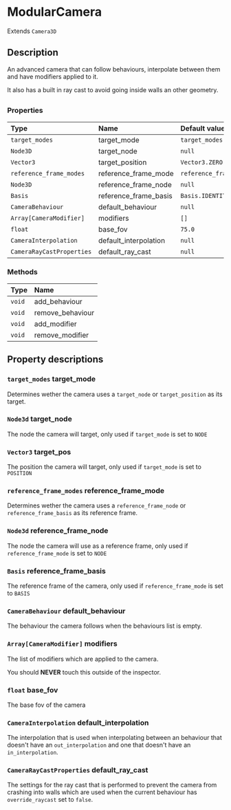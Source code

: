 # ModularCamera

Extends `Camera3D`

## Description

An advanced camera that can follow behaviours, interpolate between them and have modifiers applied to it.

It also has a built in ray cast to avoid going inside walls an other geometry.

##

### Properties

Type|Name|Default value
:-|:-|:-
`target_modes`|target_mode|`target_modes.NODE`
`Node3D`|target_node|`null`
`Vector3`|target_position|`Vector3.ZERO`
`reference_frame_modes`|reference_frame_mode|`reference_frame_modes.BASIS`
`Node3D`|reference_frame_node|`null`
`Basis`|reference_frame_basis|`Basis.IDENTITY`
`CameraBehaviour`|default_behaviour|`null`
`Array[CameraModifier]`|modifiers|`[]`
`float`|base_fov|`75.0`
`CameraInterpolation`|default_interpolation|`null`
`CameraRayCastProperties`|default_ray_cast|`null`

### Methods

Type|Name
|:-|:-
`void`|add_behaviour
`void`|remove_behaviour
`void`|add_modifier
`void`|remove_modifier

## Property descriptions

###  `target_modes` target_mode

Determines wether the camera uses a `target_node` or `target_position` as its target.

### `Node3d` target_node

The node the camera will target, only used if `target_mode` is set to `NODE`

### `Vector3` target_pos

The position the camera will target, only used if `target_mode` is set to `POSITION`

###  `reference_frame_modes` reference_frame_mode

Determines wether the camera uses a `reference_frame_node` or `reference_frame_basis` as its reference frame.

### `Node3d` reference_frame_node

The node the camera will use as a reference frame, only used if `reference_frame_mode` is set to `NODE`

### `Basis` reference_frame_basis

The reference frame of the camera, only used if `reference_frame_mode` is set to `BASIS`

### `CameraBehaviour` default_behaviour

The behaviour the camera follows when the behaviours list is empty.

### `Array[CameraModifier]` modifiers

The list of modifiers which are applied to the camera.

You should **NEVER** touch this outside of the inspector.

### `float` base_fov

The base fov of the camera

### `CameraInterpolation` default_interpolation

The interpolation that is used when interpolating between an behaviour that doesn't have an `out_interpolation` and one that doesn't have an `in_interpolation`.

### `CameraRayCastProperties` default_ray_cast

The settings for the ray cast that is performed to prevent the camera from crashing into walls which are used when the current behaviour has `override_raycast` set to `false`.